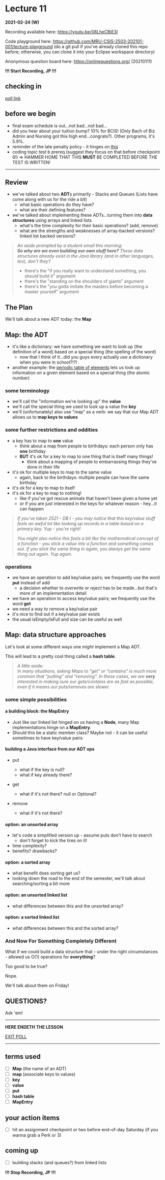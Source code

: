 # Lecture 11

**2021-02-24 (W)**

Recording available here: https://youtu.be/08LheCBiE3I

Code playground here: https://github.com/MRU-CSIS-2503-202101-001/lecture-playground (do a git pull if you've already cloned this repo before; otherwise, you can clone it into your Eclipse workspace directory)

Anonymous question board here: https://onlinequestions.org/ (20210111)

**!!! Start Recording, JP !!!**

   
## checking in 

[poll link]()


## before we begin

- final exam schedule is out...not bad...not bad...
- did you hear about your tuition bump? 10% for BCIS! (Only Bach of Biz Admin and Nursing got this high end...congrats?). Other programs, it's 5.9%.
- reminder of the late penalty policy - it hinges on [this](https://catalog.mtroyal.ca/content.php?catoid=21&navoid=1405&hl=%22Academic+Status%22&returnto=search&print)
- coding topic test b prereq (suggest they focus on that before checkpoint 6!) => HAMMER HOME THAT THIS **MUST** BE COMPLETED BEFORE THE TEST IS WRITTEN!

---

## Review

- we've talked about two **ADT**s primarily - Stacks and Queues (Lists have come along with us for the ride a bit)
  - what basic operations do they have?
  - what are their defining features?
- we've talked about implementing these ADTs...turning them into **data structures** using arrays and linked lists
  - what's the time complexity for their basic operations? (add, remove)
  - what are the strengths and weaknesses of array-backed versions? linked list backed versions?

> _An aside prompted by a student email this morning:_  
> _**So why are we even building our own stuff here?** These data structures already exist in the Java library (and in other languages, too), don't they?_
> 
> - there's the "if you really want to understand something, you should build it" argument
> - there's the "standing on the shoulders of giants" argument
> - there's the "you gotta imitate the masters before becoming a master yourself" argument

## The Plan

We'll talk about a new ADT today: the **Map**

## Map: the ADT

- it's like a dictionary: we have something we want to look up (the definition of a word) based on a special thing (the spelling of the word)
  - now that I think of it...did you guys every actually _use_ a dictionary when you were in school?!?!
- another example: the [periodic table of elements](https://pubchem.ncbi.nlm.nih.gov/periodic-table/) lets us look up information on a given element based on a special thing (the atomic number)


### some terminology

- we'll call the "information we're looking up" the **value**
- we'll call the special thing we used to look up a value the **key**
- we'll (unfortunately) also use "map" as a verb: we say that our Map ADT allows us to **map keys to values**


### some further restrictions and oddities

- a key has to map to **one** value
  - think about a map from people to birthdays: each person only has **one** birthday
  - **BUT** it's ok for a key to map to one thing that is itself many things!
    - think about a mapping of people to embarrassing things they've done in their life
- it's ok for multiple keys to map to the same value
  - again, back to the birthdays: multiple people can have the same birthday 
- it's ok for a key to map to itself
- it's ok for a key to map to nothing!
  - like if you've got rescue animals that haven't been given a home yet
  - or if you are just interested in the keys for whatever reason - hey...it can happen

> _If you've taken 2521 - DB I - you may notice that this key/value stuff feels an awful lot like looking up records in a table based on a primary key. Yup - you're right!_
>  
> _You might also notice this feels a bit like the mathematical concept of a function - you stick a value into a function and something comes out. If you stick the same thing in again, you always get the same thing out again. Yup again._
  
### operations

- we have an operation to add key/value pairs; we frequently use the word **put** instead of add
  - a decision whether to _overwrite_ or _reject_ has to be made...but that's more of an implementation detail 
- we have an operation to access key/value pairs; we frequently use the word **get**
-  we need a way to remove a key/value pair
-  it's nice to find out if a key/value pair exists
-  the usual isEmpty/isFull and size can be useful as well
  
  
## Map: data structure approaches

Let's look at some different ways one _might_ implement a Map ADT.

This will lead to a pretty cool thing called a **hash table**.

> _A little aside:_  
> _In many situations, asking Maps to "get" or "contains" is much more common that "putting" and "removing". In these cases, we are **very** interested in making sure our gets/contains are as fast as possible, even if it means our puts/removes are slower._


### some simple possibilities

#### a building block: the MapEntry

- Just like our linked list hinged on us having a **Node**, many Map implementations hinge on a **MapEntry**.
- Should this be a static member class? Maybe not - it can be useful sometimes to have key/value pairs.

#### building a Java interface from our ADT ops

- put
  - what if the key is null?
  - what if key already there?

- get
  - what if it's not there? null or Optional<V>?
- remove
  - what if it's not there?

#### option: an unsorted array

- let's code a simplified version up - assume puts don't have to search
  - don't forget to kick the tires on it!
- time complexity?
- benefits? drawbacks?

#### option: a sorted array

- what benefit does sorting get us?
- looking down the road to the end of the semester, we'll talk about searching/sorting a bit more

#### option: an unsorted linked list

- what differences between this and the unsorted array?

#### option: a sorted linked list

- what differences between this and the sorted array?

### And Now For Something Completely Different

What if we could build a data structure that - under the right circumstances - allowed us O(1) operations for **everything**?

Too good to be true?

Nope.

We'll talk about them on Friday!

## QUESTIONS?

Ask 'em!

---

**HERE ENDETH THE LESSON**

[EXIT POLL]()

---

## terms used

- [ ] **Map** (the name of an ADT)
- [ ] **map** (associate keys to values)
- [ ] **key**
- [ ] **value**
- [ ] **put**
- [ ] **hash table**
- [ ] **MapEntry**

## your action items

- [ ] hit an assignment checkpoint or two before end-of-day Saturday (if you wanna grab a Perk or 3) 

## coming up

- [ ] building stacks (and queues?) from linked lists

**!!! Stop Recording, JP !!!**